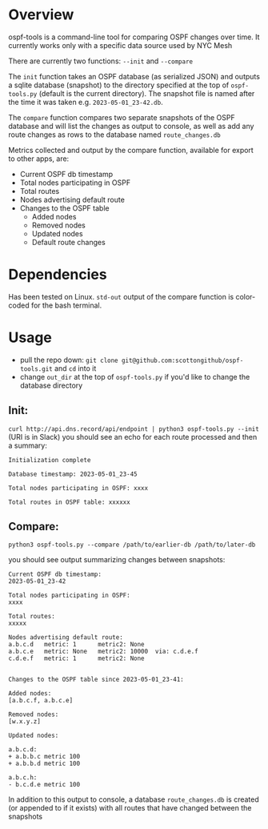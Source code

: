 # Overview
ospf-tools is a command-line tool for comparing OSPF changes over time. It currently works only with a specific data source used by NYC Mesh

There are currently two functions: `--init` and `--compare`

The `init` function takes an OSPF database (as serialized JSON) and outputs a sqlite database (snapshot) to the directory specified at the top of `ospf-tools.py` (default is the current directory). The snapshot file is named after the time it was taken e.g. `2023-05-01_23-42.db`.

The `compare` function compares two separate snapshots of the OSPF database and will list the changes as output to console, as well as add any route changes as rows to the database named `route_changes.db`

Metrics collected and output by the compare function, available for export to other apps, are:

* Current OSPF db timestamp
* Total nodes participating in OSPF
* Total routes 
* Nodes advertising default route
* Changes to the OSPF table
  + Added nodes
  + Removed nodes 
  + Updated nodes
  + Default route changes


# Dependencies
Has been tested on Linux. `std-out` output of the compare function is color-coded for the bash terminal.

# Usage

* pull the repo down: `git clone git@github.com:scottongithub/ospf-tools.git` and `cd` into it
* change `out_dir` at the top of `ospf-tools.py` if you'd like to change the database directory

## Init:

`curl http://api.dns.record/api/endpoint | python3 ospf-tools.py --init`
(URI is in Slack)
you should see an echo for each route processed and then a summary:
```
Initialization complete

Database timestamp: 2023-05-01_23-45 

Total nodes participating in OSPF: xxxx

Total routes in OSPF table: xxxxxx
````

## Compare:
`python3 ospf-tools.py --compare /path/to/earlier-db /path/to/later-db`

you should see output summarizing changes between snapshots:

```
Current OSPF db timestamp:
2023-05-01_23-42
 
Total nodes participating in OSPF: 
xxxx
 
Total routes: 
xxxxx
 
Nodes advertising default route:  
a.b.c.d   metric: 1      metric2: None
a.b.c.e   metric: None   metric2: 10000  via: c.d.e.f
c.d.e.f   metric: 1      metric2: None


Changes to the OSPF table since 2023-05-01_23-41:
 
Added nodes:  
[a.b.c.f, a.b.c.e]
 
Removed nodes:  
[w.x.y.z]
 
Updated nodes:  

a.b.c.d:
+ a.b.b.c metric 100 
+ a.b.b.d metric 100 

a.b.c.h:
- b.c.d.e metric 100 
```

In addition to this output to console, a database `route_changes.db` is created (or appended to if it exists) with all routes that have changed between the snapshots








